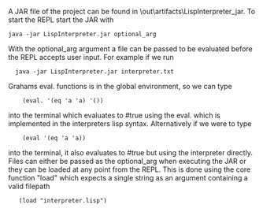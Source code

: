  A JAR file of the project can be found in \out\artifacts\LispInterpreter_jar.
 To start the REPL start the JAR with

  	java -jar LispInterpreter.jar optional_arg

 With the optional_arg argument a file can be passed to be evaluated before the REPL accepts user input.
 For example if we run

      java -jar LispInterpreter.jar interpreter.txt

 Grahams eval. functions is in the global environment, so we can type

 	    (eval. '(eq 'a 'a) '())

 into the terminal which evaluates to #true using the eval. which is implemented in the interpreters lisp syntax.
 Alternatively if we were to type

 	    (eval '(eq 'a 'a))

 into the terminal, it also evaluates to #true but using the interpreter directly.
 Files can either be passed as the optional_arg when executing the JAR or they can be loaded at any point from the REPL. This is done using the core function "load" which expects a single string
 as an argument containing a valid filepath
      
       (load "interpreter.lisp")